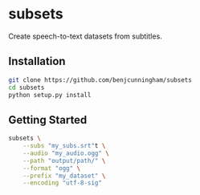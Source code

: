 # subsets

Create speech-to-text datasets from subtitles.

## Installation

```bash
git clone https://github.com/benjcunningham/subsets
cd subsets
python setup.py install
```

## Getting Started

```bash
subsets \
    --subs "my_subs.srt"t \
    --audio "my_audio.ogg" \
    --path "output/path/" \
    --format "ogg" \
    --prefix "my_dataset" \
    --encoding "utf-8-sig"
```
